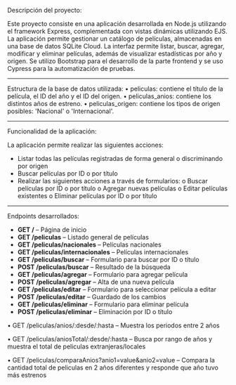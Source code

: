 Descripción del proyecto:

Este proyecto consiste en una aplicación desarrollada en Node.js utilizando el framework Express, complementada con vistas dinámicas utilizando EJS. La aplicación permite gestionar un catálogo de películas, almacenadas en una base de datos SQLite Cloud. La interfaz permite listar, buscar, agregar, modificar y eliminar películas, además de visualizar estadísticas por año y origen. 
Se utilizo Bootstrap para el desarrollo de la parte frontend y se uso Cypress para la automatización de pruebas.

---

Estructura de la base de datos utilizada:
•	peliculas: contiene el título de la película, el ID del año y el ID del origen.
•	peliculas_anios: contiene los distintos años de estreno.
•	peliculas_origen: contiene los tipos de origen posibles: 'Nacional' o 'Internacional'.

---

Funcionalidad de la aplicación:

La aplicación permite realizar las siguientes acciones:
-	Listar todas las películas registradas de forma general o discriminando por origen
-	Buscar películas por ID o por título
-	Realizar las siguientes acciones a través de formularios:
o	Buscar películas por ID o por título
o	Agregar nuevas películas
o	Editar películas existentes
o	Eliminar películas por ID o por título

---

Endpoints desarrollados:

- **GET /** – Página de inicio
- **GET /peliculas** – Listado general de películas
- **GET /peliculas/nacionales** – Películas nacionales
- **GET /peliculas/internacionales** – Películas internacionales
- **GET /peliculas/buscar** – Formulario para buscar por ID o título
- **POST /peliculas/buscar** – Resultado de la búsqueda
- **GET /peliculas/agregar** – Formulario para agregar película
- **POST /peliculas/agregar** – Alta de una nueva película
- **GET /peliculas/editar** – Formulario para seleccionar película a editar
- **POST /peliculas/editar** – Guardado de los cambios
- **GET /peliculas/eliminar** – Formulario para eliminar película
- **POST /peliculas/eliminar** – Eliminación por ID o título


•	GET /peliculas/anios/:desde/:hasta – Muestra los periodos entre 2 años

•	GET /peliculas/aniosTotal/:desde/:hasta – Busca por rango de años y muestra el total de peliculas extranjeras/locales

•	GET /peliculas/comparaAnios?anio1=value&anio2=value – Compara la cantidad total de peliculas en 2 años diferentes y responde que año tuvo más estrenos

